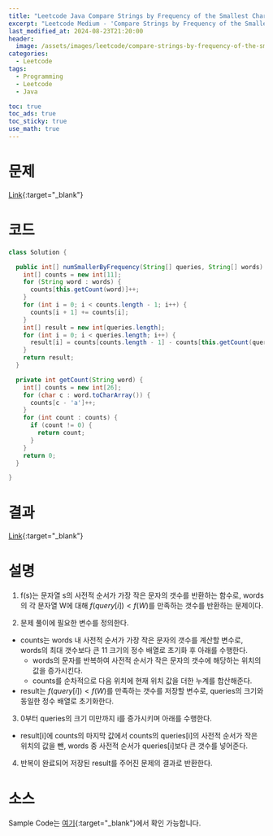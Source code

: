 ```yaml
---
title: "Leetcode Java Compare Strings by Frequency of the Smallest Character"
excerpt: "Leetcode Medium - 'Compare Strings by Frequency of the Smallest Character' 문제 Java 풀이"
last_modified_at: 2024-08-23T21:20:00
header:
  image: /assets/images/leetcode/compare-strings-by-frequency-of-the-smallest-character.png
categories:
  - Leetcode
tags:
  - Programming
  - Leetcode
  - Java

toc: true
toc_ads: true
toc_sticky: true
use_math: true
---
```

# 문제
[Link](https://leetcode.com/problems/compare-strings-by-frequency-of-the-smallest-character/){:target="_blank"}

# 코드
```java
class Solution {

  public int[] numSmallerByFrequency(String[] queries, String[] words) {
    int[] counts = new int[11];
    for (String word : words) {
      counts[this.getCount(word)]++;
    }
    for (int i = 0; i < counts.length - 1; i++) {
      counts[i + 1] += counts[i];
    }
    int[] result = new int[queries.length];
    for (int i = 0; i < queries.length; i++) {
      result[i] = counts[counts.length - 1] - counts[this.getCount(queries[i])];
    }
    return result;
  }

  private int getCount(String word) {
    int[] counts = new int[26];
    for (char c : word.toCharArray()) {
      counts[c - 'a']++;
    }
    for (int count : counts) {
      if (count != 0) {
        return count;
      }
    }
    return 0;
  }

}
```

# 결과
[Link](https://leetcode.com/problems/compare-strings-by-frequency-of-the-smallest-character/submissions/1365690668/){:target="_blank"}

# 설명
1. f(s)는 문자열 s의 사전적 순서가 가장 작은 문자의 갯수를 반환하는 함수로, words의 각 문자열 W에 대해 $f(query[i]) < f(W)$를 만족하는 갯수를 반환하는 문제이다.

2. 문제 풀이에 필요한 변수를 정의한다.
- counts는 words 내 사전적 순서가 가장 작은 문자의 갯수를 계산할 변수로, words의 최대 갯수보다 큰 11 크기의 정수 배열로 초기화 후 아래를 수행한다.
  - words의 문자를 반복하여 사전적 순서가 작은 문자의 갯수에 해당하는 위치의 값을 증가시킨다.
  - counts를 순차적으로 다음 위치에 현재 위치 값을 더한 누계를 합산해준다.
- result는 $f(query[i]) < f(W)$를 만족하는 갯수를 저장할 변수로, queries의 크기와 동일한 정수 배열로 초기화한다.

3. 0부터 queries의 크기 미만까지 i를 증가시키며 아래를 수행한다.
- result[i]에 counts의 마지막 값에서 counts의 queries[i]의 사전적 순서가 작은 위치의 값을 뺀, words 중 사전적 순서가 queries[i]보다 큰 갯수를 넣어준다.

4. 반복이 완료되어 저장된 result를 주어진 문제의 결과로 반환한다.

# 소스
Sample Code는 [여기](https://github.com/GracefulSoul/leetcode/blob/master/src/main/java/gracefulsoul/problems/CompareStringsByFrequencyOfTheSmallestCharacter.java){:target="_blank"}에서 확인 가능합니다.
